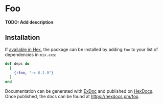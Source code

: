 # Foo

**TODO: Add description**

## Installation

If [available in Hex](https://hex.pm/docs/publish), the package can be installed
by adding `foo` to your list of dependencies in `mix.exs`:

```elixir
def deps do
  [
    {:foo, "~> 0.1.0"}
  ]
end
```

Documentation can be generated with [ExDoc](https://github.com/elixir-lang/ex_doc)
and published on [HexDocs](https://hexdocs.pm). Once published, the docs can
be found at <https://hexdocs.pm/foo>.

